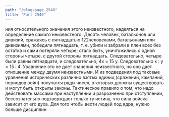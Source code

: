```yaml
---
path: "/blog/page_2540"
title: "Part 2540"
---
```


ния относительного значения этого неизвестного, надеяться на определение самого неизвестного.
Десять человек, батальонов или дивизий, сражаясь с пятнадцатью 122человеками, батальонами или дивизиями, победили пятнадцать, т. е. убили и забрали в плен всех без остатка и сами потеряли четыре; стало быть, уничтожились с одной стороны четыре, с другой стороны пятнадцать. Следовательно, четыре были равны пятнадцати, и следовательно, 4x = 15 у. Следовательно х : у = 15 : 4. Уравнение это не дает значения неизвестного, но оно дает отношение между двумя неизвестными. И из подведения под таковые уравнения исторических различно взятых единиц (сражений, кампаний, периодов войн) получатся ряды чисел, в которых должны существовать и могут быть открыты законы.
Тактическое правило о том, что надо действовать массами при наступлении и разрозненно при отступлении, бессознательно подтверждает только ту истину, что сила войска зависит от его духа. Для того чтобы вести людей под ядра, нужно больше дисциплин
